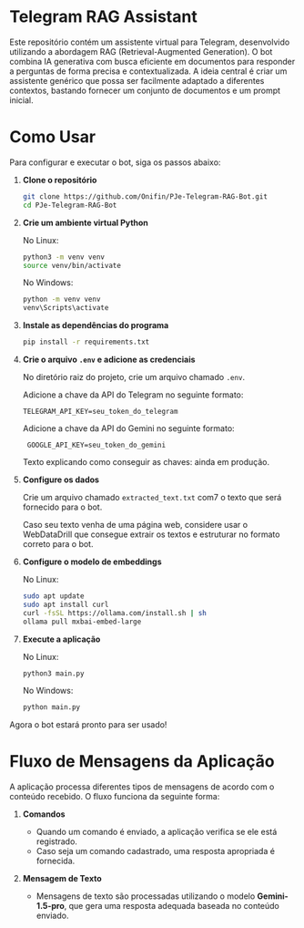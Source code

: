 # Telegram RAG Assistant

Este repositório contém um assistente virtual para Telegram, desenvolvido utilizando a abordagem RAG (Retrieval-Augmented Generation). O bot combina IA generativa com busca eficiente em documentos para responder a perguntas de forma precisa e contextualizada. A ideia central é criar um assistente genérico que possa ser facilmente adaptado a diferentes contextos, bastando fornecer um conjunto de documentos e um prompt inicial.

# Como Usar

Para configurar e executar o bot, siga os passos abaixo:

1. **Clone o repositório**
   ```bash
   git clone https://github.com/Onifin/PJe-Telegram-RAG-Bot.git
   cd PJe-Telegram-RAG-Bot
   ```

2. **Crie um ambiente virtual Python**

   No Linux:
   ```bash
   python3 -m venv venv
   source venv/bin/activate
   ```

   No Windows:
   ```bash
   python -m venv venv
   venv\Scripts\activate
   ```

3. **Instale as dependências do programa**
   ```bash
   pip install -r requirements.txt
   ```

4. **Crie o arquivo `.env` e adicione as credenciais**

   No diretório raiz do projeto, crie um arquivo chamado `.env`. 
   
   Adicione a chave da API do Telegram no seguinte formato:
   ```env
   TELEGRAM_API_KEY=seu_token_do_telegram
   ```

   Adicione a chave da API do Gemini no seguinte formato:
   ```env
    GOOGLE_API_KEY=seu_token_do_gemini
   ```

   Texto explicando como conseguir as chaves: ainda em produção.

5. **Configure os dados**

   Crie um arquivo chamado `extracted_text.txt` com7 o texto que será fornecido para o bot.

   Caso seu texto venha de uma página web, considere usar o WebDataDrill que consegue extrair os textos e estruturar no formato correto para o bot.

6. **Configure o modelo de embeddings**

   No Linux:
   ```bash
   sudo apt update
   sudo apt install curl
   curl -fsSL https://ollama.com/install.sh | sh
   ollama pull mxbai-embed-large
   ```

7. **Execute a aplicação**

   No Linux:
   ```bash
   python3 main.py
   ```

   No Windows:
   ```bash
   python main.py
   ```

Agora o bot estará pronto para ser usado!

# Fluxo de Mensagens da Aplicação

A aplicação processa diferentes tipos de mensagens de acordo com o conteúdo recebido. O fluxo funciona da seguinte forma:

1. **Comandos**  
   - Quando um comando é enviado, a aplicação verifica se ele está registrado.  
   - Caso seja um comando cadastrado, uma resposta apropriada é fornecida.

2. **Mensagem de Texto**  
   - Mensagens de texto são processadas utilizando o modelo **Gemini-1.5-pro**, que gera uma resposta adequada baseada no conteúdo enviado.

